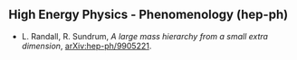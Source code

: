 ## High Energy Physics - Phenomenology (hep-ph)
* L. Randall, R. Sundrum, *A large mass hierarchy from a small extra dimension*, [arXiv:hep-ph/9905221](http://arxitics.com/articles/hep-ph/9905221).
